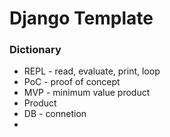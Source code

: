 # Django Template

### Dictionary
- REPL - read, evaluate, print, loop
- PoC - proof of concept
- MVP - minimum value product
- Product
- DB - connetion
- 
